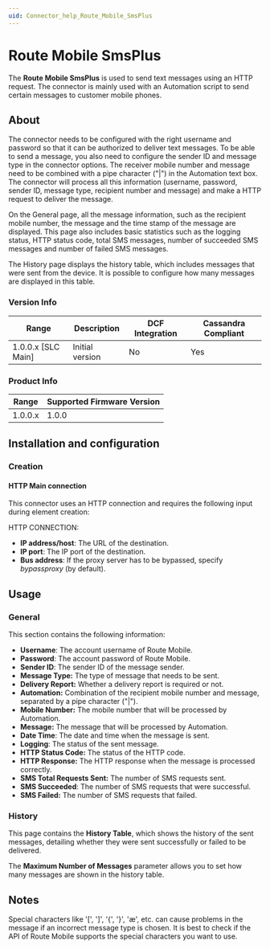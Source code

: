 ```yaml
---
uid: Connector_help_Route_Mobile_SmsPlus
---
```


# Route Mobile SmsPlus

The **Route Mobile SmsPlus** is used to send text messages using an HTTP request. The connector is mainly used with an Automation script to send certain messages to customer mobile phones.

## About

The connector needs to be configured with the right username and password so that it can be authorized to deliver text messages. To be able to send a message, you also need to configure the sender ID and message type in the connector options. The receiver mobile number and message need to be combined with a pipe character ("\|") in the Automation text box. The connector will process all this information (username, password, sender ID, message type, recipient number and message) and make a HTTP request to deliver the message.

On the General page, all the message information, such as the recipient mobile number, the message and the time stamp of the message are displayed. This page also includes basic statistics such as the logging status, HTTP status code, total SMS messages, number of succeeded SMS messages and number of failed SMS messages.

The History page displays the history table, which includes messages that were sent from the device. It is possible to configure how many messages are displayed in this table.

### Version Info

| Range | Description | DCF Integration | Cassandra Compliant |
|----------------------|-----------------|---------------------|-------------------------|
| 1.0.0.x \[SLC Main\] | Initial version | No                  | Yes                     |

### Product Info

| Range | Supported Firmware Version |
|------------------|-----------------------------|
| 1.0.0.x          | 1.0.0                       |

## Installation and configuration

### Creation

#### HTTP Main connection

This connector uses an HTTP connection and requires the following input during element creation:

HTTP CONNECTION:

- **IP address/host**: The URL of the destination.
- **IP port**: The IP port of the destination.
- **Bus address**: If the proxy server has to be bypassed, specify *bypassproxy* (by default).

## Usage

### General

This section contains the following information:

- **Username**: The account username of Route Mobile.
- **Password**: The account password of Route Mobile.
- **Sender ID**: The sender ID of the message sender.
- **Message Type:** The type of message that needs to be sent.
- **Delivery Report:** Whether a delivery report is required or not.
- **Automation:** Combination of the recipient mobile number and message, separated by a pipe character ("\|").
- **Mobile Number:** The mobile number that will be processed by Automation.
- **Message:** The message that will be processed by Automation.
- **Date Time**: The date and time when the message is sent.
- **Logging**: The status of the sent message.
- **HTTP Status Code:** The status of the HTTP code.
- **HTTP Response:** The HTTP response when the message is processed correctly.
- **SMS Total Requests Sent:** The number of SMS requests sent.
- **SMS Succeeded**: The number of SMS requests that were successful.
- **SMS Failed:** The number of SMS requests that failed.

### History

This page contains the **History Table**, which shows the history of the sent messages, detailing whether they were sent successfully or failed to be delivered.

The **Maximum Number of Messages** parameter allows you to set how many messages are shown in the history table.

## Notes

Special characters like '\[', '\]', '{', '}', 'æ', etc. can cause problems in the message if an incorrect message type is chosen. It is best to check if the API of Route Mobile supports the special characters you want to use.
